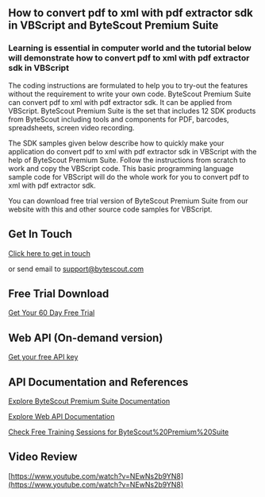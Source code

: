 ## How to convert pdf to xml with pdf extractor sdk in VBScript and ByteScout Premium Suite

### Learning is essential in computer world and the tutorial below will demonstrate how to convert pdf to xml with pdf extractor sdk in VBScript

The coding instructions are formulated to help you to try-out the features without the requirement to write your own code. ByteScout Premium Suite can convert pdf to xml with pdf extractor sdk. It can be applied from VBScript. ByteScout Premium Suite is the set that includes 12 SDK products from ByteScout including tools and components for PDF, barcodes, spreadsheets, screen video recording.

The SDK samples given below describe how to quickly make your application do convert pdf to xml with pdf extractor sdk in VBScript with the help of ByteScout Premium Suite. Follow the instructions from scratch to work and copy the VBScript code. This basic programming language sample code for VBScript will do the whole work for you to convert pdf to xml with pdf extractor sdk.

You can download free trial version of ByteScout Premium Suite from our website with this and other source code samples for VBScript.

## Get In Touch

[Click here to get in touch](https://bytescout.zendesk.com/hc/en-us/requests/new?subject=ByteScout%20Premium%20Suite%20Question)

or send email to [support@bytescout.com](mailto:support@bytescout.com?subject=ByteScout%20Premium%20Suite%20Question) 

## Free Trial Download

[Get Your 60 Day Free Trial](https://bytescout.com/download/web-installer?utm_source=github-readme)

## Web API (On-demand version)

[Get your free API key](https://pdf.co/documentation/api?utm_source=github-readme)

## API Documentation and References

[Explore ByteScout Premium Suite Documentation](https://bytescout.com/documentation/index.html?utm_source=github-readme)

[Explore Web API Documentation](https://pdf.co/documentation/api?utm_source=github-readme)

[Check Free Training Sessions for ByteScout%20Premium%20Suite](https://academy.bytescout.com/)

## Video Review

[https://www.youtube.com/watch?v=NEwNs2b9YN8](https://www.youtube.com/watch?v=NEwNs2b9YN8)